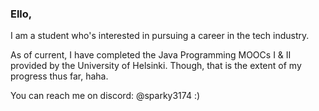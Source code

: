 ### Ello,

I am a student who's interested in pursuing a career in the tech industry.

As of current, I have completed the Java Programming MOOCs I & II provided by the University of Helsinki.
Though, that is the extent of my progress thus far, haha.

You can reach me on discord: @sparky3174 :)
